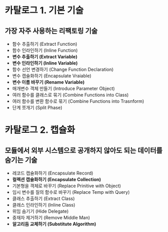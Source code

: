 # 카탈로그 1. 기본 기술

## 가장 자주 사용하는 리팩토링 기술

- 함수 추출하기 (Extract Function)
- 함수 인라인하기 (Inline Function)
- **변수 추출하기 (Extract Variable)**
- **변수 인라인하기 (Inline Variable)**
- 함수 선언 변경하기 (Change Function Declaration)
- 변수 캡슐화하기 (Encapsulate Vraiable)
- **변수 이름 바꾸기 (Rename Variable)**
- 매개변수 객체 만들기 (Introduce Parameter Object)
- 여러 함수를 클래스로 묶기 (Combine Functions into Class)
- 여러 함수를 변환 함수로 묶기 (Combine Functions into Trasnform)
- 단계 쪼개기 (Split Phase)


# 카탈로그 2. 캡슐화

## 모듈에서 외부 시스템으로 공개하지 않아도 되는 데이터를 숨기는 기술

- 레코드 캡슐화하기 (Encapsulate Record)
- **컬렉션 캡슐화하기 (Encapsulate Collection)**
- 기본형을 객체로 바꾸기 (Replace Prinitive with Object)
- 임시 변수를 질의 함수로 바꾸기 (Replace Temp with Query)
- 클래스 추출하기 (Extract Class)
- 클래스 인라인하기 (Inline Class)
- 위임 숨기기 (Hide Delegate)
- 중재자 제거하기 (Remove Middle Man)
- **알고리듬 교체하기 (Substitute Algorithm)**